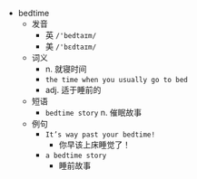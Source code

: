 - bedtime
  - 发音
    - 英 `/'bedtaɪm/`
    - 美 `/'bɛdtaɪm/`
  - 词义
    - n. 就寝时间
    - `the time when you usually go to bed`
    - adj. 适于睡前的
  - 短语
    - `bedtime story` n. 催眠故事 
  - 例句
    - `It’s way past your bedtime!`
      - 你早该上床睡觉了！
    - `a bedtime story`
      - 睡前故事

